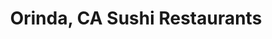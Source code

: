 ---
layout: city
title: Orinda, CA Sushi Restaurants
permalink: /california/orinda/
stateAbbr: CA
stateName: California
cityName: Orinda

---